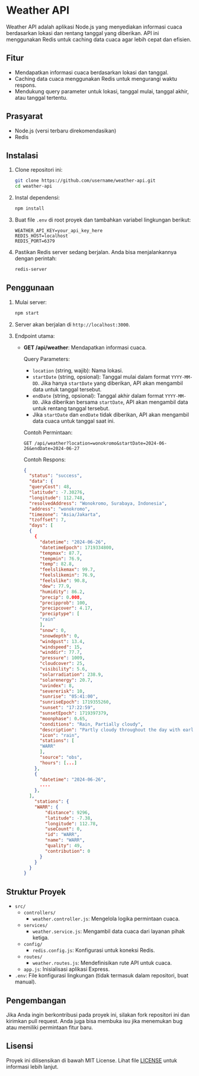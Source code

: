 # Weather API

Weather API adalah aplikasi Node.js yang menyediakan informasi cuaca berdasarkan lokasi dan rentang tanggal yang diberikan. API ini menggunakan Redis untuk caching data cuaca agar lebih cepat dan efisien.

## Fitur

- Mendapatkan informasi cuaca berdasarkan lokasi dan tanggal.
- Caching data cuaca menggunakan Redis untuk mengurangi waktu respons.
- Mendukung query parameter untuk lokasi, tanggal mulai, tanggal akhir, atau tanggal tertentu.

## Prasyarat

- Node.js (versi terbaru direkomendasikan)
- Redis

## Instalasi

1. Clone repositori ini:

    ```bash
    git clone https://github.com/username/weather-api.git
    cd weather-api
    ```

2. Instal dependensi:

    ```bash
    npm install
    ```

3. Buat file `.env` di root proyek dan tambahkan variabel lingkungan berikut:

    ```plaintext
    WEATHER_API_KEY=your_api_key_here
    REDIS_HOST=localhost
    REDIS_PORT=6379
    ```

4. Pastikan Redis server sedang berjalan. Anda bisa menjalankannya dengan perintah:

    ```bash
    redis-server
    ```

## Penggunaan

1. Mulai server:

    ```bash
    npm start
    ```

2. Server akan berjalan di `http://localhost:3000`.

3. Endpoint utama:

    - **GET /api/weather**: Mendapatkan informasi cuaca.

        Query Parameters:
        - `location` (string, wajib): Nama lokasi.
        - `startDate` (string, opsional): Tanggal mulai dalam format `YYYY-MM-DD`. Jika hanya `startDate` yang diberikan, API akan mengambil data untuk tanggal tersebut.
        - `endDate` (string, opsional): Tanggal akhir dalam format `YYYY-MM-DD`. Jika diberikan bersama `startDate`, API akan mengambil data untuk rentang tanggal tersebut.
        - Jika `startDate` dan `endDate` tidak diberikan, API akan mengambil data cuaca untuk tanggal saat ini.

        Contoh Permintaan:

        ```http
        GET /api/weather?location=wonokromo&startDate=2024-06-26&endDate=2024-06-27
        ```

        Contoh Respons:

        ```json
        {
          "status": "success",
          "data": {
          "queryCost": 48,
          "latitude": -7.30276,
          "longitude": 112.748,
          "resolvedAddress": "Wonokromo, Surabaya, Indonesia",
          "address": "wonokromo",
          "timezone": "Asia/Jakarta",
          "tzoffset": 7,
          "days": [
          {
            {
              "datetime": "2024-06-26",
              "datetimeEpoch": 1719334800,
              "tempmax": 87.7,
              "tempmin": 76.9,
              "temp": 82.8,
              "feelslikemax": 99.7,
              "feelslikemin": 76.9,
              "feelslike": 90.8,
              "dew": 77.9,
              "humidity": 86.2,
              "precip": 0.008,
              "precipprob": 100,
              "precipcover": 4.17,
              "preciptype": [
              "rain"
              ],
              "snow": 0,
              "snowdepth": 0,
              "windgust": 13.4,
              "windspeed": 15,
              "winddir": 77.7,
              "pressure": 1009,
              "cloudcover": 25,
              "visibility": 5.6,
              "solarradiation": 238.9,
              "solarenergy": 20.7,
              "uvindex": 8,
              "severerisk": 10,
              "sunrise": "05:41:00",
              "sunriseEpoch": 1719355260,
              "sunset": "17:22:59",
              "sunsetEpoch": 1719397379,
              "moonphase": 0.65,
              "conditions": "Rain, Partially cloudy",
              "description": "Partly cloudy throughout the day with early morning rain.",
              "icon": "rain",
              "stations": [
              "WARR"
              ],
              "source": "obs",
              "hours": [...]
            },
            {
              "datetime": "2024-06-26",
              ....
            },
          ],
            "stations": {
            "WARR": {
                "distance": 9296,
                "latitude": -7.38,
                "longitude": 112.78,
                "useCount": 0,
                "id": "WARR",
                "name": "WARR",
                "quality": 49,
                "contribution": 0
              }
            }
          }
        }
        ```

## Struktur Proyek

- `src/`
  - `controllers/`
    - `weather.controller.js`: Mengelola logika permintaan cuaca.
  - `services/`
    - `weather.service.js`: Mengambil data cuaca dari layanan pihak ketiga.
  - `config/`
    - `redis.config.js`: Konfigurasi untuk koneksi Redis.
  - `routes/`
    - `weather.routes.js`: Mendefinisikan rute API untuk cuaca.
  - `app.js`: Inisialisasi aplikasi Express.
- `.env`: File konfigurasi lingkungan (tidak termasuk dalam repositori, buat manual).

## Pengembangan

Jika Anda ingin berkontribusi pada proyek ini, silakan fork repositori ini dan kirimkan pull request. Anda juga bisa membuka isu jika menemukan bug atau memiliki permintaan fitur baru.

## Lisensi

Proyek ini dilisensikan di bawah MIT License. Lihat file [LICENSE](LICENSE) untuk informasi lebih lanjut.

